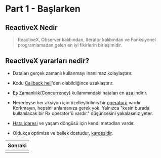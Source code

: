 # Part 1 - Başlarken

## ReactiveX Nedir


> ReactiveX, Observer kalıbından, Iterator kalıbından ve Fonksiyonel programlamadan gelen en iyi fikirlerin birleşimidir.




## ReactiveX yararları nedir?
* Dataları gerçek zamanlı kullanmayı inanılmaz kolaylaştırır.
* Kodu [Callback hell](http://callbackhell.com/)'den olabildiğince uzaklaştırır.
* [Eş Zamanlılık(Concurrency)](https://docs.oracle.com/javase/tutorial/essential/concurrency/) kullanımındaki hataları en aza indirir.

* Neredeyse her aksiyon için özelleştirilmiş bir [operatorü](https://github.com/ReactiveX/RxJava/wiki/Alphabetical-List-of-Observable-Operators) vardır. Korkmayın, hepsini anlamanıza gerek yok. Yalnızca "kesin burada kullanılacak bir Rx operatör'ü vardır." düşüncesini yakalasınız yeter.

* [Hata idaresi](https://github.com/ReactiveX/RxJava/wiki/Error-Handling-Operators) ve yaşam döngüsü için kendi metodları vardır.

* Oldukça optimize ve bellek dostudur, [kardeşidir](https://pics.me.me/you-were-my-brother-anakin-13865299.png).

| Sonraki |
| --- |
|  |
